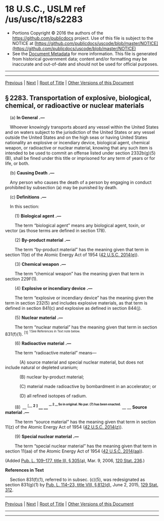 ---
---

# 18 U.S.C., USLM ref /us/usc/t18/s2283

* Portions Copyright © 2016 the authors of the https://github.com/publicdocs project.
  Use of this file is subject to the NOTICE at [https://github.com/publicdocs/uscode/blob/master/NOTICE](https://github.com/publicdocs/uscode/blob/master/NOTICE)
* See the [Document Metadata](././../../../../..//README.md) for more information.
  This file is generated from historical government data; content and/or formatting may be inaccurate and out-of-date and should not be used for official purposes.

----------
----------

[Previous](./../../../../..//us/usc/t18/ptI/ch111/m__us_usc_t18_s2282B.md) | [Next](./../../../../..//us/usc/t18/ptI/ch111/m__us_usc_t18_s2284.md) | [Root of Title](./../../../../../) | [Other Versions of this Document](https://publicdocs.github.io/go/links?ns=uslm&ref=%2Fus%2Fusc%2Ft18%2Fs2283)

## § 2283. Transportation of explosive, biological, chemical, or radioactive or nuclear materials

    (a)  __In General__  __.—__ 

    Whoever knowingly transports aboard any vessel within the United States and on waters subject to the jurisdiction of the United States or any vessel outside the United States and on the high seas or having United States nationality an explosive or incendiary device, biological agent, chemical weapon, or radioactive or nuclear material, knowing that any such item is intended to be used to commit an offense listed under section 2332b(g)(5)(B), shall be fined under this title or imprisoned for any term of years or for life, or both.

    (b)  __Causing Death__  __.—__ 

    Any person who causes the death of a person by engaging in conduct prohibited by subsection (a) may be punished by death.

    (c)  __Definitions__  __.—__ 

    In this section:

        (1)  __Biological agent__  __.—__ 

        The term “biological agent” means any biological agent, toxin, or vector (as those terms are defined in section 178).

        (2)  __By-product material__  __.—__ 

        The term “by-product material” has the meaning given that term in section 11(e) of the Atomic Energy Act of 1954 ([42 U.S.C. 2014(e)][/us/usc/t42/s2014/e]).

        (3)  __Chemical weapon__  __.—__ 

        The term “chemical weapon” has the meaning given that term in section 229F(1).

        (4)  __Explosive or incendiary device__  __.—__ 

        The term “explosive or incendiary device” has the meaning given the term in section 232(5) and includes explosive materials, as that term is defined in section 841(c) and explosive as defined in section 844(j).

        (5)  __Nuclear material__  __.—__ 

        The term “nuclear material” has the meaning given that term in section 831(f)(1). <sup>\[1\]</sup>  <sup><sup> 1 See References in Text note below. </sup></sup> 

        (6)  __Radioactive material__  __.—__ 

        The term “radioactive material” means—

            (A) source material and special nuclear material, but does not include natural or depleted uranium;

            (B) nuclear by-product material;

            (C) material made radioactive by bombardment in an accelerator; or

            (D) all refined isotopes of radium.

        (8)  __ <sup>\[__  __2__  __\]</sup> __  __ <sup><sup> __  __2__  __ So in original. No par. (7) has been enacted.__  __ </sup></sup> __   __Source material__  __.—__ 

        The term “source material” has the meaning given that term in section 11(z) of the Atomic Energy Act of 1954 ([42 U.S.C. 2014(z)][/us/usc/t42/s2014/z]).

        (9)  __Special nuclear material__  __.—__ 

        The term “special nuclear material” has the meaning given that term in section 11(aa) of the Atomic Energy Act of 1954 ([42 U.S.C. 2014(aa)][/us/usc/t42/s2014/aa]).

(Added [Pub. L. 109–177, title III, § 305(a)][/us/pl/109/177/s305/a], Mar. 9, 2006, [120 Stat. 236][/us/stat/120/236].)

 __References in Text__ 

    Section 831(f)(1), referred to in subsec. (c)(5), was redesignated as section 831(g)(1) by [Pub. L. 114–23, title VIII, § 812(d)][/us/pl/114/23/s812/d], June 2, 2015, [129 Stat. 312][/us/stat/129/312].

----------

[Previous](./../../../../..//us/usc/t18/ptI/ch111/m__us_usc_t18_s2282B.md) | [Next](./../../../../..//us/usc/t18/ptI/ch111/m__us_usc_t18_s2284.md) | [Root of Title](./../../../../../) | [Other Versions of this Document](https://publicdocs.github.io/go/links?ns=uslm&ref=%2Fus%2Fusc%2Ft18%2Fs2283)

----------
----------

[/us/usc/t42/s2014/e]: https://publicdocs.github.io/go/links?ns=uslm&ref=%2Fus%2Fusc%2Ft42%2Fs2014%2Fe
[/us/usc/t42/s2014/z]: https://publicdocs.github.io/go/links?ns=uslm&ref=%2Fus%2Fusc%2Ft42%2Fs2014%2Fz
[/us/usc/t42/s2014/aa]: https://publicdocs.github.io/go/links?ns=uslm&ref=%2Fus%2Fusc%2Ft42%2Fs2014%2Faa
[/us/pl/109/177/s305/a]: https://publicdocs.github.io/go/links?ns=uslm&ref=%2Fus%2Fpl%2F109%2F177%2Fs305%2Fa
[/us/stat/120/236]: https://publicdocs.github.io/go/links?ns=uslm&ref=%2Fus%2Fstat%2F120%2F236
[/us/pl/114/23/s812/d]: https://publicdocs.github.io/go/links?ns=uslm&ref=%2Fus%2Fpl%2F114%2F23%2Fs812%2Fd
[/us/stat/129/312]: https://publicdocs.github.io/go/links?ns=uslm&ref=%2Fus%2Fstat%2F129%2F312


